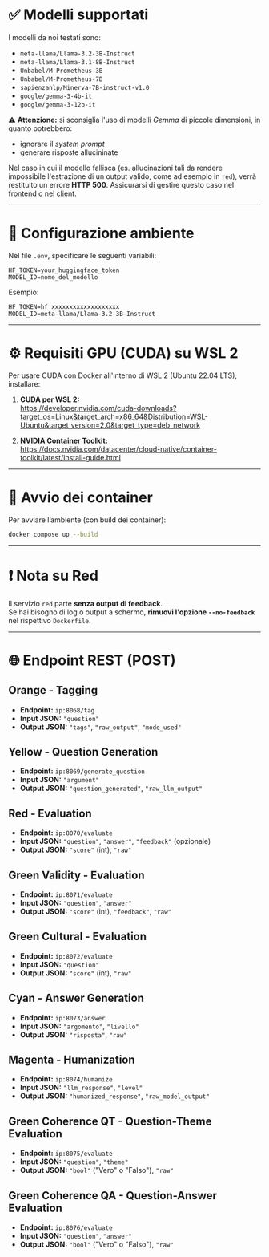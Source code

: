 # ✅ Modelli supportati

I modelli da noi testati sono:

- `meta-llama/Llama-3.2-3B-Instruct`
- `meta-llama/Llama-3.1-8B-Instruct`
- `Unbabel/M-Prometheus-3B`
- `Unbabel/M-Prometheus-7B`
- `sapienzanlp/Minerva-7B-instruct-v1.0`
- `google/gemma-3-4b-it`
- `google/gemma-3-12b-it`

⚠️ **Attenzione:** si sconsiglia l'uso di modelli *Gemma* di piccole dimensioni, in quanto potrebbero:
- ignorare il *system prompt*
- generare risposte allucininate

Nel caso in cui il modello fallisca (es. allucinazioni tali da rendere impossibile l'estrazione di un output valido, come ad esempio in `red`), verrà restituito un errore **HTTP 500**. Assicurarsi di gestire questo caso nel frontend o nel client.

---

# 🔐 Configurazione ambiente

Nel file `.env`, specificare le seguenti variabili:

```env
HF_TOKEN=your_huggingface_token
MODEL_ID=nome_del_modello
```

Esempio:

```env
HF_TOKEN=hf_xxxxxxxxxxxxxxxxxxx
MODEL_ID=meta-llama/Llama-3.2-3B-Instruct
```

---

# ⚙️ Requisiti GPU (CUDA) su WSL 2

Per usare CUDA con Docker all'interno di WSL 2 (Ubuntu 22.04 LTS), installare:

1. **CUDA per WSL 2:**  
   https://developer.nvidia.com/cuda-downloads?target_os=Linux&target_arch=x86_64&Distribution=WSL-Ubuntu&target_version=2.0&target_type=deb_network

2. **NVIDIA Container Toolkit:**  
   https://docs.nvidia.com/datacenter/cloud-native/container-toolkit/latest/install-guide.html

---

# 🚣 Avvio dei container

Per avviare l’ambiente (con build dei container):

```bash
docker compose up --build
```

---

# ❗ Nota su Red

Il servizio `red` parte **senza output di feedback**.  
Se hai bisogno di log o output a schermo, **rimuovi l'opzione `--no-feedback`** nel rispettivo `Dockerfile`.

---

# 🌐 Endpoint REST (POST)

## Orange - Tagging
- **Endpoint:** `ip:8068/tag`
- **Input JSON:** `"question"`
- **Output JSON:** `"tags"`, `"raw_output"`, `"mode_used"`

## Yellow - Question Generation
- **Endpoint:** `ip:8069/generate_question`
- **Input JSON:** `"argument"`
- **Output JSON:** `"question_generated"`, `"raw_llm_output"`

## Red - Evaluation
- **Endpoint:** `ip:8070/evaluate`
- **Input JSON:** `"question"`, `"answer"`, `"feedback"` (opzionale)
- **Output JSON:** `"score"` (int), `"raw"`

## Green Validity - Evaluation
- **Endpoint:** `ip:8071/evaluate`
- **Input JSON:** `"question"`, `"answer"`
- **Output JSON:** `"score"` (int), `"feedback"`, `"raw"`

## Green Cultural - Evaluation
- **Endpoint:** `ip:8072/evaluate`
- **Input JSON:** `"question"`
- **Output JSON:** `"score"` (int), `"raw"`

## Cyan - Answer Generation
- **Endpoint:** `ip:8073/answer`
- **Input JSON:** `"argomento"`, `"livello"`
- **Output JSON:** `"risposta"`, `"raw"`

## Magenta - Humanization
- **Endpoint:** `ip:8074/humanize`
- **Input JSON:** `"llm_response"`, `"level"`
- **Output JSON:** `"humanized_response"`, `"raw_model_output"`

## Green Coherence QT - Question-Theme Evaluation
- **Endpoint:** `ip:8075/evaluate`
- **Input JSON:** `"question"`, `"theme"`
- **Output JSON:** `"bool"` ("Vero" o "Falso"), `"raw"`

## Green Coherence QA - Question-Answer Evaluation
- **Endpoint:** `ip:8076/evaluate`
- **Input JSON:** `"question"`, `"answer"`
- **Output JSON:** `"bool"` ("Vero" o "Falso"), `"raw"`
